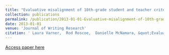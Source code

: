 ```yaml
---
title: "Evaluative misalignment of 10th-grade student and teacher criteria for essay quality: An automated textual analysis"
collection: publications
permalink: /publication/2013-01-01-Evaluative-misalignment-of-10th-grade-student-and-teacher-criteria-for-essay-quality-An-automated-textual-analysis
date: 2013-01-01
venue: 'Journal of Writing Research'
citation: ' Laura Varner,  Rod Roscoe,  Danielle McNamara, &quot;Evaluative misalignment of 10th-grade student and teacher criteria for essay quality: An automated textual analysis.&quot; Journal of Writing Research, 2013.'
---
```

[Access paper here](varner_[allen]_evaluative_2013.pdf)
